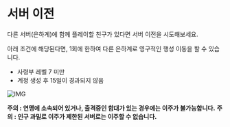 # 서버 이전

 다른 서버(은하계)에 함께 플레이할 친구가 있다면 서버 이전을 시도해보세요.

아래 조건에 해당된다면, 1회에 한하여 다른 은하계로 영구적인 행성 이동을 할 수 있습니다.

- 사령부 레벨 7 미만
- 계정 생성 후 15일이 경과되지 않음

![IMG]()



**주의 : 연맹에 소속되어 있거나, 출격중인 함대가 있는 경우에는 이주가 불가능합니다.**
**주의 : 인구 과밀로 이주가 제한된 서버로는 이주할 수 없습니다.**